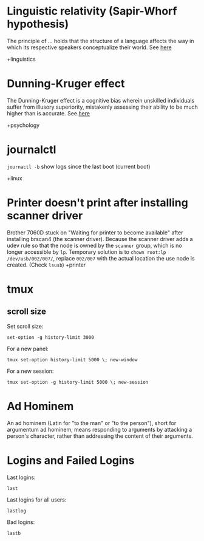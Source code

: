 Linguistic relativity (Sapir-Whorf hypothesis)
==============================================

The principle of ... holds that the structure of a language affects the way in which its respective speakers conceptualize their world. See [here](http://en.wikipedia.org/wiki/Linguistic_relativity)

+linguistics


Dunning-Kruger effect
=====================

The Dunning-Kruger effect is a cognitive bias wherein unskilled individuals suffer from illusory superiority, mistakenly assessing their ability to be much higher than is accurate. See [here](http://en.wikipedia.org/wiki/Dunning%E2%80%93Kruger_effect)

+psychology

journalctl
==========

`journactl -b` show logs since the last boot (current boot)

+linux

Printer doesn't print after installing scanner driver
=====================================================
Brother 7060D stuck on "Waiting for printer to become available" after installing brscan4 (the scanner driver).  Because the scanner driver adds a udev rule so that the node is owned by the `scanner` group, which is no longer accessible by `lp`.  Temporary solution is to `chown root:lp /dev/usb/002/007/`, replace `002/007` with the actual location the use node is created. (Check `lsusb`)
+printer

tmux
====

## scroll size

Set scroll size:

    set-option -g history-limit 3000

For a new panel:

    tmux set-option history-limit 5000 \; new-window

For a new session:

    tmux set-option -g history-limit 5000 \; new-session

Ad Hominem
==========
An ad hominem (Latin for "to the man" or "to the person"), short for argumentum ad hominem, means responding to arguments by attacking a person's character, rather than addressing the content of their arguments.

Logins and Failed Logins
========================

Last logins:
```
last
```

Last logins for all users:

```
lastlog
```

Bad logins:

```
lastb
```

